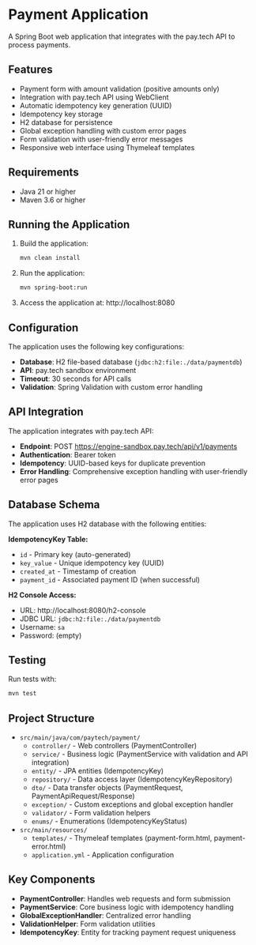 # Payment Application

A Spring Boot web application that integrates with the pay.tech API to process payments.

## Features

- Payment form with amount validation (positive amounts only)
- Integration with pay.tech API using WebClient
- Automatic idempotency key generation (UUID)
- Idempotency key storage
- H2 database for persistence
- Global exception handling with custom error pages
- Form validation with user-friendly error messages
- Responsive web interface using Thymeleaf templates

## Requirements

- Java 21 or higher
- Maven 3.6 or higher

## Running the Application

1. Build the application:
   ```bash
   mvn clean install
   ```

2. Run the application:
   ```bash
   mvn spring-boot:run
   ```

3. Access the application at: http://localhost:8080

## Configuration

The application uses the following key configurations:

- **Database**: H2 file-based database (`jdbc:h2:file:./data/paymentdb`)
- **API**: pay.tech sandbox environment
- **Timeout**: 30 seconds for API calls
- **Validation**: Spring Validation with custom error handling

## API Integration

The application integrates with pay.tech API:
- **Endpoint**: POST https://engine-sandbox.pay.tech/api/v1/payments
- **Authentication**: Bearer token
- **Idempotency**: UUID-based keys for duplicate prevention
- **Error Handling**: Comprehensive exception handling with user-friendly error pages

## Database Schema

The application uses H2 database with the following entities:

**IdempotencyKey Table:**
- `id` - Primary key (auto-generated)
- `key_value` - Unique idempotency key (UUID)
- `created_at` - Timestamp of creation
- `payment_id` - Associated payment ID (when successful)

**H2 Console Access:**
- URL: http://localhost:8080/h2-console
- JDBC URL: `jdbc:h2:file:./data/paymentdb`
- Username: `sa`
- Password: (empty)

## Testing

Run tests with:
```bash
mvn test
```

## Project Structure

- `src/main/java/com/paytech/payment/`
  - `controller/` - Web controllers (PaymentController)
  - `service/` - Business logic (PaymentService with validation and API integration)
  - `entity/` - JPA entities (IdempotencyKey)
  - `repository/` - Data access layer (IdempotencyKeyRepository)
  - `dto/` - Data transfer objects (PaymentRequest, PaymentApiRequest/Response)
  - `exception/` - Custom exceptions and global exception handler
  - `validator/` - Form validation helpers
  - `enums/` - Enumerations (IdempotencyKeyStatus)
- `src/main/resources/`
  - `templates/` - Thymeleaf templates (payment-form.html, payment-error.html)
  - `application.yml` - Application configuration

## Key Components

- **PaymentController**: Handles web requests and form submission
- **PaymentService**: Core business logic with idempotency handling
- **GlobalExceptionHandler**: Centralized error handling
- **ValidationHelper**: Form validation utilities
- **IdempotencyKey**: Entity for tracking payment request uniqueness